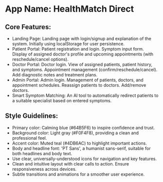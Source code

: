 # **App Name**: HealthMatch Direct

## Core Features:

- Landing Page: Landing page with login/signup and explanation of the system. Initially using localStorage for user persistence.
- Patient Portal: Patient registration and login.  Symptom input form. Display of assigned doctor's profile and upcoming appointments (with reschedule/cancel options).
- Doctor Portal: Doctor login. View of assigned patients, patient history, and symptoms. Appointment management (confirm/reschedule/cancel). Add diagnostic notes and treatment plans.
- Admin Portal: Admin login.  Management of patients, doctors, and appointment schedules.  Reassign patients to doctors. Add/remove doctors.
- Smart Symptom Matching: An AI tool to automatically redirect patients to a suitable specialist based on entered symptoms.

## Style Guidelines:

- Primary color: Calming blue (#64B5F6) to inspire confidence and trust.
- Background color: Light gray (#F0F4F8), providing a clean and professional feel.
- Accent color: Muted teal (#4DB6AC) to highlight important actions.
- Body and headline font: 'PT Sans', a humanist sans-serif, suitable for both headlines and body text.
- Use clear, universally-understood icons for navigation and key features.
- Clean and intuitive layout with clear calls to action. Ensure responsiveness across devices.
- Subtle transitions and animations for a smoother user experience.